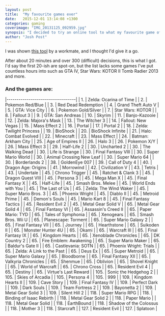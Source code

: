 ```yaml
---
layout: post
title:  "My favourite games ever"
date:   2015-12-01 13:14:08 +1300
categories: gaming
coverimage: "IMG_20131125_092959.jpg"
synopsis: "I decided to try an online tool to what my favourite game of all time was. After about 20 minutes and over 300 (difficult) decisions, this is what I got."
author: "Josh Post"
---
```


I was shown [this tool] by a workmate, and I thought I'd give it a go.

After about 20 minutes and over 300 (difficult) decisions, this is what I got. I'd say the first 20-ish are spot-on, but the list lacks some games I've put countless hours into such as GTA IV, Star Wars: KOTOR II Tomb Radier 2013 and more.

### And the games are:

|-----------------------------------|
| 1. 	| Zelda: Ocarina of Time	|
| 2. 	| Pokemon Red/Blue	 		|
| 3. 	| Red Dead Redemption 		|
| 4. 	| Grand Theft Auto V		|
| 5. 	| GTA: Vice City 			|
| 6. 	| Pokemon Gold/Silver 		|
| 7. 	| Star Wars: KOTOR 			|
| 8. 	| Fallout 3 				|
| 9. 	| GTA: San Andreas 			|
| 10. 	| Skyrim 					|
| 11. 	| Banjo-Kazooie 			|
| 12. 	| Zelda: Majora's Mask 		|
| 13. 	| The Witcher 3 			|
| 14. 	| Fallout: New Vegas 		|
| 15. 	| Mass Effect 2 			|
| 16. 	| Portal 					|
| 17. 	| Portal 2 					|
| 18. 	| Zelda: Twilight Princess 	|
| 19. 	| BioShock 					|
| 20. 	| BioShock Infinite 		|
| 21. 	| Halo: Combat Evolved 		|
| 22. 	| Minecraft 				|
| 23. 	| Mass Effect 				|
| 24. 	| Batman: Arkham City 		|
| 25. 	| Age of Empires II 		|
| 26. 	| Halo 3 					|
| 26. 	| Pokemon X/Y 				|
| 26. 	| Mass Effect 3 			|
| 29. 	| Half-Life 2 				|
| 30. 	| Uncharted 2 				|
| 30. 	| The Walking Dead 			|
| 30. 	| Life is Strange 			|
| 30. 	| Final Fantasy VIII 		|
| 30. 	| Super Mario World 		|
| 30. 	| Animal Crossing New Leaf	|
| 30. 	| Super Mario 64 			|
| 30. 	| Borderlands 2 			|
| 38. 	| GoldenEye 007 			|
| 39. 	| Call of Duty 4 			|
| 40. 	| Dragon Age: Origins 		|
| 41. 	| Morrowind 				|
| 42. 	| Civilization V 			|
| 43. 	| Tetris 					|
| 43. 	| Undertale 				|
| 45. 	| Chrono Trigger 			|
| 45. 	| Ratchet &amp; Clank 3 	|
| 45. 	| Dragon Quest VIII 		|
| 45. 	| Persona 3 				|
| 45. 	| Mega Man X 				|
| 45. 	| Final Fantasy X 			|
| 45. 	| Half-Life 				|
| 45. 	| Smash Bros. Melee 		|
| 45. 	| World Ends with You 		|
| 45. 	| The Last of Us 			|
| 45. 	| Zelda: The Wind Waker 	|
| 45. 	| Super Mario Bros. 3 		|
| 45. 	| Phoenix Wright 			|
| 45. 	| Diablo II 				|
| 45. 	| Metroid Prime 			|
| 45. 	| Demon's Souls 			|
| 45. 	| Mario Kart 8 				|
| 45. 	| Final Fantasy Tactics 	|
| 45. 	| Resident Evil 2 			|
| 45. 	| Metal Gear Solid V 		|
| 65. 	| Metal Gear Solid 4 		|
| 65. 	| Final Fantasy VI 			|
| 65. 	| Assassin's Creed II 		|
| 65. 	| Paper Mario: TYD 			|
| 65. 	| Tales of Symphonia 		|
| 65. 	| Xenogears 				|
| 65. 	| Smash Bros. Wii U 		|
| 65. 	| Planescape: Torment 		|
| 65. 	| Super Mario Galaxy 2 		|
| 65. 	| Final Fantasy VII 		|
| 65. 	| Journey 					|
| 65. 	| Hearthstone 				|
| 65. 	| Suikoden II 				|
| 65. 	| Monster Hunter 4U 		|
| 65. 	| Okami 					|
| 65. 	| Warcraft III 				|
| 65. 	| Final Fantasy IX 			|
| 65. 	| Kingdom Hearts 			|
| 65. 	| Xenoblade Chronicles 		|
| 65. 	| DK Country 2 				|
| 65. 	| Fire Emblem: Awakening 	|
| 65. 	| Super Mario Maker 		|
| 65. 	| Baldur's Gate II 			|
| 65. 	| Castlevania: SOTN 		|
| 65. 	| Phoenix Wright: Trials 	|
| 65. 	| Zelda: A Link to the Past |
| 65. 	| Deus Ex 					|
| 65. 	| Super Metroid 			|
| 65. 	| Super Mario Galaxy 		|
| 65. 	| Bloodborne 				|
| 65. 	| Final Fantasy XII 		|
| 65. 	| Valkyria Chronicles 		|
| 65. 	| Shenmue 					|
| 65. 	| Oblivion 					|
| 65. 	| Shovel Knight 			|
| 65. 	| World of Warcraft 		|
| 65. 	| Chrono Cross 				|
| 65. 	| Resident Evil 4 			|
| 65. 	| Destiny 					|
| 65. 	| Virtue's Last Reward 		|
| 105. 	| Sonic the Hedgehog 2 		|
| 105. 	| Skies of Arcadia 			|
| 105. 	| Persona 4 				|
| 105. 	| 999 						|
| 109. 	| Kingdom Hearts II 		|
| 109. 	| Cave Story 				|
| 109. 	| Final Fantasy IV 			|
| 109. 	| Perfect Dark 				|
| 109. 	| Dark Souls 				|
| 109. 	| Team Fortress 2 			|
| 109. 	| Bayonetta 2 				|
| 109. 	| Metal Gear Solid 3 		|
| 109. 	| Silent Hill 2 			|
| 118. 	| Super Mario RPG 			|
| 118. 	| Binding of Isaac Rebirth 	|
| 118. 	| Metal Gear Solid 2 		|
| 118. 	| Paper Mario 				|
| 118. 	| Metal Gear Solid 			|
| 118. 	| EarthBound 				|
| 118. 	| Shadow of the Colossus 	|
| 118. 	| Mother 3 					|
| 118. 	| Starcraft 				|
| 127. 	| Resident Evil 			|
| 127. 	| Splatoon 					|




[this tool]: http://slimedrippings.tumblr.com/gamefaqssort
